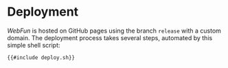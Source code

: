 Deployment
==========

*WebFun* is hosted on GitHub pages using the branch `release` with a custom domain. The deployment process takes several steps, automated by this simple shell script:

```bash
{{#include deploy.sh}}
```
